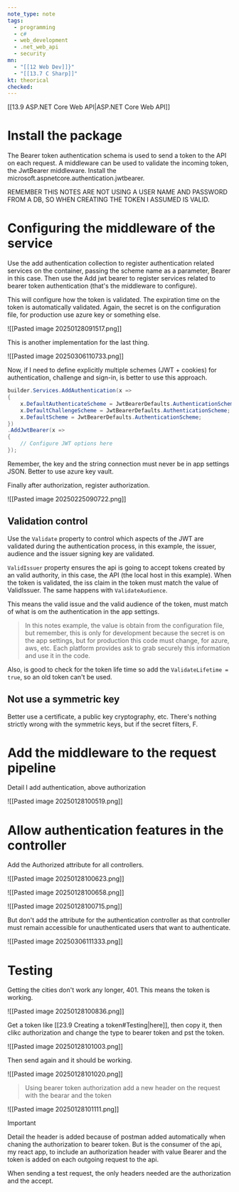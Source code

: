 ```yaml
---
note_type: note
tags:
  - programming
  - c#
  - web_development
  - .net_web_api
  - security
mn:
  - "[[12 Web Dev]]}"
  - "[[13.7 C Sharp]]"
kt: theorical
checked:
---
```

[[13.9 ASP.NET Core Web API|ASP.NET Core Web API]]

# Install the package
The Bearer token authentication schema is used to send a token to the API on each request. A middleware can be used to validate the incoming token, the JwtBearer middleware. Install the microsoft.aspnetcore.authentication.jwtbearer.

REMEMBER THIS NOTES ARE NOT USING A USER NAME AND PASSWORD FROM A DB, SO WHEN CREATING THE TOKEN I ASSUMED IS VALID. 

# Configuring the middleware of the service
Use the add authentication collection to register authentication related services on the container, passing the scheme name as a parameter, Bearer in this case. Then use the Add jwt bearer to register services related to bearer token authentication (that's the middleware to configure).

This will configure how the token is validated. The expiration time on the token is automatically validated. Again, the secret is on the configuration file, for production use azure key or something else. 

![[Pasted image 20250128091517.png]]

This is another implementation for the last thing.

![[Pasted image 20250306110733.png]]

Now, if I need to define explicitly multiple schemes (JWT + cookies) for authentication, challenge and sign-in, is better to use this approach. 
```c#
builder.Services.AddAuthentication(x =>
{
    x.DefaultAuthenticateScheme = JwtBearerDefaults.AuthenticationScheme;
    x.DefaultChallengeScheme = JwtBearerDefaults.AuthenticationScheme;
    x.DefaultScheme = JwtBearerDefaults.AuthenticationScheme;
})
.AddJwtBearer(x =>
{
    // Configure JWT options here
});
```

Remember, the key and the string connection must never be in app settings JSON. Better to use azure key vault. 

Finally after authorization, register authorization.

![[Pasted image 20250225090722.png]]


## Validation control
Use the `Validate` property to control which aspects of the JWT are validated during the authentication process, in this example, the issuer, audience and the issuer signing key are validated.

`ValidIssuer` property ensures the api is going to accept tokens created by an valid authority, in this case, the API (the local host in this example). When the token is validated, the iss claim in the token must match the value of ValidIssuer. The same happens with `ValidateAudience`.

This means the valid issue and the valid audience of the token, must match of what is om the authentication in the app settings. 

>In this notes example, the value is obtain from the configuration file, but remember, this is only for development because the secret is on the app settings, but for production this code must change, for azure, aws, etc. Each platform provides ask to grab securely this information and use it in the code. 

Also, is good to check for the token life time so add the `ValidateLifetime = true`, so an old token can't be used. 
## Not use a symmetric key
Better use a certificate, a public key cryptography, etc.  There's nothing strictly wrong with the symmetric keys, but if the secret filters, F. 

# Add the middleware to the request pipeline
Detail I add authentication, above authorization

![[Pasted image 20250128100519.png]]

# Allow authentication features in the controller
Add the Authorized attribute for all controllers.

![[Pasted image 20250128100623.png]]

![[Pasted image 20250128100658.png]]

![[Pasted image 20250128100715.png]]

But don't add the attribute for the authentication controller as that controller must remain accessible for unauthenticated users that want to authenticate. 

![[Pasted image 20250306111333.png]]
# Testing
Getting the cities don't work any longer, 401. This means the token is working.

![[Pasted image 20250128100836.png]]

Get a token like [[23.9 Creating a token#Testing|here]], then copy it, then clikc authorization and change the type to bearer token and pst the token. 

![[Pasted image 20250128101003.png]]

Then send again and it should be working.

![[Pasted image 20250128101020.png]]

>Using bearer token authorization add a new header on the request with the bearar and the token

![[Pasted image 20250128101111.png]] 

>[!important]
>Detail the header is added because of postman added automatically when chaning the authorization to bearer token. But is the consumer of the api, my react app, to include an authorization header with value Bearer and the token is added on each outgoing request to the api. 

When sending a test request, the only headers needed are the authorization and the accept. 
